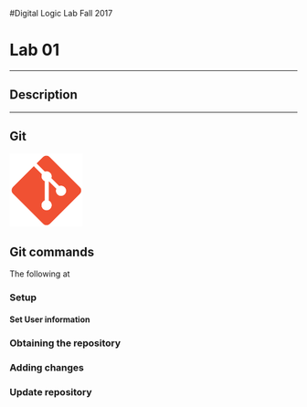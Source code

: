 #Digital Logic Lab Fall 2017
# Lab 01
-----------------------------------------------------------

## Description


-----------------------------------------------------------
## Git
<!-- what is git? what does it do? -->
![git](pics/git.2.14.1.png)

## Git commands

The following at 

### Setup

#### Set User information

### Obtaining the repository

### Adding changes

### Update repository

